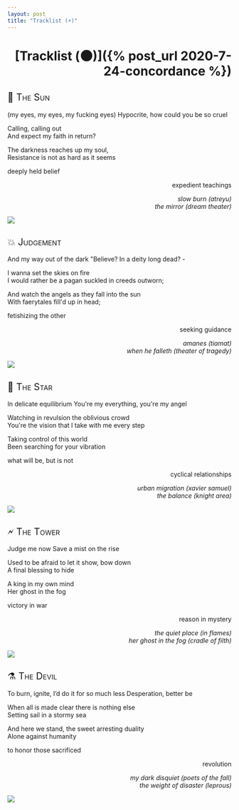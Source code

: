 ```yaml
---
layout: post
title: "Tracklist (☀️)"
---
```


<h1 style="text-align: right;" markdown="1">[Tracklist (🌑)]({% post_url 2020-7-24-concordance %})</h1>

<style>
  h2 {
    font-weight: normal;
    font-variant: small-caps;
  }
  
  .three-lines {
    grid-template-rows: 1fr 1fr 1fr;
    grid-template-columns: 3fr 1fr 2fr;
  }
  
  .float {
    display: contents;
    text-align: right;
  }
</style>

## 🙏 The Sun
<div markdown="1" class="grid three-lines">
  (my eyes, my eyes, my fucking eyes)  
  Hypocrite, how could you be so cruel

  Calling, calling out  
  And expect my faith in return?

  The darkness reaches up my soul,  
  Resistance is not as hard as it seems
  
<div class="float" markdown="1">
deeply held belief

expedient teachings

*slow burn (atreyu)  
the mirror (dream&nbsp;theater)*
</div>

<p style="grid-row-start: span 3;">
    <img src="/exul-mater/assets/imbrication.png">
</p>
</div>

## 💥 Judgement
<div markdown="1" class="grid three-lines">
And my way out of the dark  
"Believe? In a deity long dead? -

I wanna set the skies on fire  
I would rather be a pagan suckled in creeds outworn;

And watch the angels as they fall into the sun  
With faerytales fill'd up in head;

<div class="float" markdown="1">
fetishizing the other

seeking guidance

*amanes (tiamat)  
when he falleth (theater&nbsp;of&nbsp;tragedy)*
</div>

<p style="grid-row-start: span 3;">
    <img src="/exul-mater/assets/emperor.png">
</p>
</div>


## 🚣 The Star
<div markdown="1" class="grid three-lines">
In delicate equilibrium  
You're my everything, you're my angel

Watching in revulsion the oblivious crowd  
You're the vision that I take with me every step

Taking control of this world  
Been searching for your vibration

<div class="float" markdown="1">
what will be, but is not

cyclical relationships

*urban migration (xavier&nbsp;samuel)  
the balance (knight&nbsp;area)*
</div>

<p style="grid-row-start: span 3;">
    <img src="/exul-mater/assets/priestess.png">
</p>
</div>


## 🗲 The Tower
<div markdown="1" class="grid three-lines">
Judge me now  
Save a mist on the rise

Used to be afraid to let it show, bow down  
A final blessing to hide

A king in my own mind  
Her ghost in the fog

<div class="float" markdown="1">
victory in war

reason in mystery

*the quiet place (in&nbsp;flames)  
her ghost in the fog (cradle&nbsp;of&nbsp;filth)*
</div>

<p style="grid-row-start: span 3;">
    <img src="/exul-mater/assets/devil.png">
</p>
</div>


## ⚗ The Devil
<div markdown="1" class="grid three-lines">
To burn, ignite, I’d do it for so much less  
Desperation, better be

When all is made clear there is nothing else  
Setting sail in a stormy sea

And here we stand, the sweet arresting duality  
Alone against humanity

<div class="float" markdown="1">
to honor those sacrificed

revolution

*my dark disquiet (poets&nbsp;of&nbsp;the&nbsp;fall)  
the weight of disaster (leprous)*
</div>

<p style="grid-row-start: span 3;">
    <img src="/exul-mater/assets/statue.png">
</p>
</div>